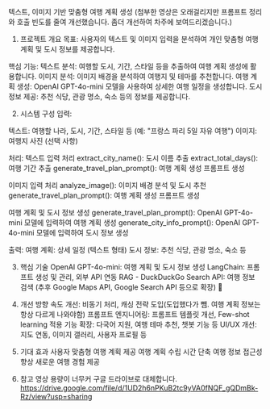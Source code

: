 텍스트, 이미지 기반 맞춤형 여행 계획 생성
(첨부한 영상은 오래걸리지만 프롬프트 정리와 호출 빈도를 줄여 개선했습니다. 좀더 개선하여 차주에 보여드리겠습니다.)

1. 프로젝트 개요
목표: 사용자의 텍스트 및 이미지 입력을 분석하여 개인 맞춤형 여행 계획 및 도시 정보를 제공합니다.

핵심 기능:
텍스트 분석: 여행할 도시, 기간, 스타일 등을 추출하여 여행 계획 생성에 활용합니다.
이미지 분석: 이미지 배경을 분석하여 여행지 및 테마를 추천합니다.
여행 계획 생성: OpenAI GPT-4o-mini 모델을 사용하여 상세한 여행 일정을 생성합니다.
도시 정보 제공: 추천 식당, 관광 명소, 숙소 등의 정보를 제공합니다.

2. 시스템 구성
입력:

텍스트: 여행할 나라, 도시, 기간, 스타일 등 (예: "프랑스 파리 5일 자유 여행")
이미지: 여행지 사진 (선택 사항)

처리:
텍스트 입력 처리
extract_city_name(): 도시 이름 추출
extract_total_days(): 여행 기간 추출
generate_travel_plan_prompt(): 여행 계획 생성 프롬프트 생성

이미지 입력 처리
analyze_image(): 이미지 배경 분석 및 도시 추천
generate_travel_plan_prompt(): 여행 계획 생성 프롬프트 생성

여행 계획 및 도시 정보 생성
generate_travel_plan_prompt(): OpenAI GPT-4o-mini 모델에 입력하여 여행 계획 생성
generate_city_info_prompt(): OpenAI GPT-4o-mini 모델에 입력하여 도시 정보 생성

출력:
여행 계획: 상세 일정 (텍스트 형태)
도시 정보: 추천 식당, 관광 명소, 숙소 등

3. 핵심 기술
OpenAI GPT-4o-mini: 여행 계획 및 도시 정보 생성
LangChain: 프롬프트 생성 및 관리, 외부 API 연동
RAG - DuckDuckGo Search API: 여행 정보 검색 (추후 Google Maps API, Google Search API 등으로 확장)

5. 개선 방향
속도 개선: 비동기 처리, 캐싱 전략 도입(도입했다가 뺌. 여행 계획 정보는 항상 다르게 나와야함)
프롬프트 엔지니어링: 프롬프트 템플릿 개선, Few-shot learning 적용
기능 확장: 다국어 지원, 여행 테마 추천, 챗봇 기능 등
UI/UX 개선: 지도 연동, 이미지 갤러리, 사용자 프로필 등

6. 기대 효과
사용자 맞춤형 여행 계획 제공
여행 계획 수립 시간 단축
여행 정보 접근성 향상
새로운 여행 경험 제공

7. 참고 
영상 용량이 너무커 구글 드라이브로 대체합니다.
https://drive.google.com/file/d/1UD2h6nPKuB2tc9yVA0fNQF_gQDmBk-Rz/view?usp=sharing
